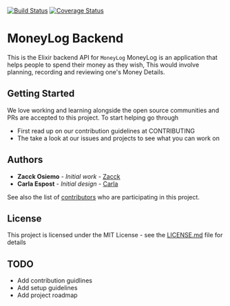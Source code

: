 [![Build Status](https://travis-ci.org/LittleKidogo/MoneyLog.svg?branch=develop)](https://travis-ci.org/LittleKidogo/MoneyLog)
[![Coverage Status](https://coveralls.io/repos/github/LittleKidogo/MoneyLog/badge.svg?branch=develop)](https://coveralls.io/github/LittleKidogo/MoneyLog?branch=develop)


# MoneyLog Backend

This is the Elixir backend API for `MoneyLog`
MoneyLog is an application that helps people to spend their money as they wish,
This would involve planning, recording and reviewing one's Money Details.


## Getting Started

We love working and learning alongside the open source communities and PRs are accepted to this project.
To start helping go through
- First read up on our contribution guidelines at CONTRIBUTING
- The take a look at our issues and projects to see what you can work on

## Authors

* **Zacck Osiemo** - *Initial work* - [Zacck](https://github.com/zacck )
* **Carla Espost** - *Initial design* - [Carla](https://github.com/CIEspost)

See also the list of [contributors](https://github.com/LittleKidogo/MoneyLog/graphs/contributors) who are participating in this project.

## License

This project is licensed under the MIT License - see the [LICENSE.md](LICENSE.md) file for details

## TODO
- Add contribution guidlines
- Add setup guidelines
- Add project roadmap
